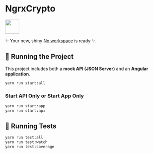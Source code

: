 # NgrxCrypto

<a alt="Nx logo" href="https://nx.dev" target="_blank" rel="noreferrer"><img src="https://raw.githubusercontent.com/nrwl/nx/master/images/nx-logo.png" width="45"></a>

✨ Your new, shiny [Nx workspace](https://nx.dev) is ready ✨.

## **🚀 Running the Project**

This project includes both a **mock API (JSON Server)** and an **Angular application**.

```sh
yarn run start:all
```

### **Start API Only or Start App Only**

```sh
yarn run start:app
yarn run start:api
```

## **🧪 Running Tests**

```sh
yarn run test:all
yarn run test:watch
yarn run test:coverage
```

